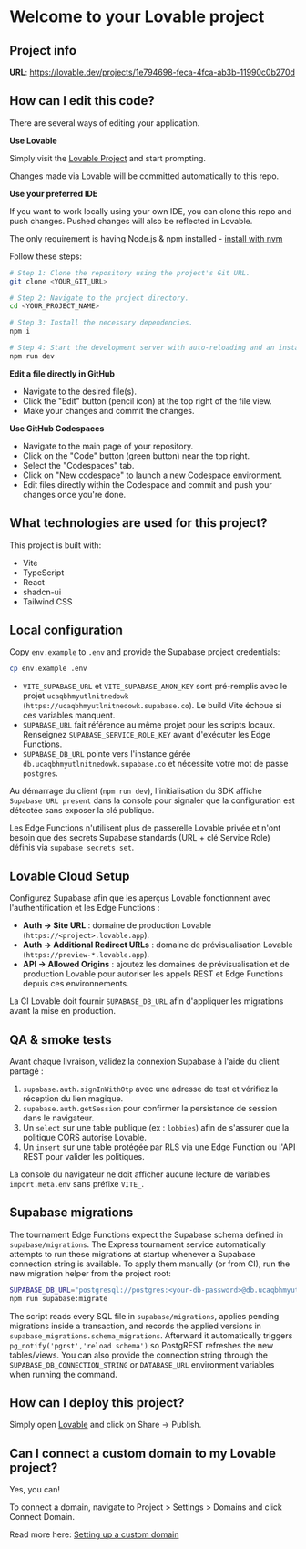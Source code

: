 # Welcome to your Lovable project

## Project info

**URL**: https://lovable.dev/projects/1e794698-feca-4fca-ab3b-11990c0b270d

## How can I edit this code?

There are several ways of editing your application.

**Use Lovable**

Simply visit the [Lovable Project](https://lovable.dev/projects/1e794698-feca-4fca-ab3b-11990c0b270d) and start prompting.

Changes made via Lovable will be committed automatically to this repo.

**Use your preferred IDE**

If you want to work locally using your own IDE, you can clone this repo and push changes. Pushed changes will also be reflected in Lovable.

The only requirement is having Node.js & npm installed - [install with nvm](https://github.com/nvm-sh/nvm#installing-and-updating)

Follow these steps:

```sh
# Step 1: Clone the repository using the project's Git URL.
git clone <YOUR_GIT_URL>

# Step 2: Navigate to the project directory.
cd <YOUR_PROJECT_NAME>

# Step 3: Install the necessary dependencies.
npm i

# Step 4: Start the development server with auto-reloading and an instant preview.
npm run dev
```

**Edit a file directly in GitHub**

- Navigate to the desired file(s).
- Click the "Edit" button (pencil icon) at the top right of the file view.
- Make your changes and commit the changes.

**Use GitHub Codespaces**

- Navigate to the main page of your repository.
- Click on the "Code" button (green button) near the top right.
- Select the "Codespaces" tab.
- Click on "New codespace" to launch a new Codespace environment.
- Edit files directly within the Codespace and commit and push your changes once you're done.

## What technologies are used for this project?

This project is built with:

- Vite
- TypeScript
- React
- shadcn-ui
- Tailwind CSS

## Local configuration

Copy `env.example` to `.env` and provide the Supabase project credentials:

```sh
cp env.example .env
```

- `VITE_SUPABASE_URL` et `VITE_SUPABASE_ANON_KEY` sont pré-remplis avec le projet `ucaqbhmyutlnitnedowk` (`https://ucaqbhmyutlnitnedowk.supabase.co`). Le build Vite échoue si ces variables manquent.
- `SUPABASE_URL` fait référence au même projet pour les scripts locaux. Renseignez `SUPABASE_SERVICE_ROLE_KEY` avant d'exécuter les Edge Functions.
- `SUPABASE_DB_URL` pointe vers l'instance gérée `db.ucaqbhmyutlnitnedowk.supabase.co` et nécessite votre mot de passe `postgres`.

Au démarrage du client (`npm run dev`), l'initialisation du SDK affiche `Supabase URL present` dans la console pour signaler que la configuration est détectée sans exposer la clé publique.

Les Edge Functions n'utilisent plus de passerelle Lovable privée et n'ont besoin que des secrets Supabase standards (URL + clé Service Role) définis via `supabase secrets set`.

## Lovable Cloud Setup

Configurez Supabase afin que les aperçus Lovable fonctionnent avec l'authentification et les Edge Functions :

- **Auth → Site URL** : domaine de production Lovable (`https://<project>.lovable.app`).
- **Auth → Additional Redirect URLs** : domaine de prévisualisation Lovable (`https://preview-*.lovable.app`).
- **API → Allowed Origins** : ajoutez les domaines de prévisualisation et de production Lovable pour autoriser les appels REST et Edge Functions depuis ces environnements.

La CI Lovable doit fournir `SUPABASE_DB_URL` afin d'appliquer les migrations avant la mise en production.

## QA & smoke tests

Avant chaque livraison, validez la connexion Supabase à l'aide du client partagé :

1. `supabase.auth.signInWithOtp` avec une adresse de test et vérifiez la réception du lien magique.
2. `supabase.auth.getSession` pour confirmer la persistance de session dans le navigateur.
3. Un `select` sur une table publique (ex : `lobbies`) afin de s'assurer que la politique CORS autorise Lovable.
4. Un `insert` sur une table protégée par RLS via une Edge Function ou l'API REST pour valider les politiques.

La console du navigateur ne doit afficher aucune lecture de variables `import.meta.env` sans préfixe `VITE_`.

## Supabase migrations

The tournament Edge Functions expect the Supabase schema defined in `supabase/migrations`. The Express tournament service
automatically attempts to run these migrations at startup whenever a Supabase connection string is available. To apply them
manually (or from CI), run the new migration helper from the project root:

```sh
SUPABASE_DB_URL="postgresql://postgres:<your-db-password>@db.ucaqbhmyutlnitnedowk.supabase.co:6543/postgres?pgbouncer=true&sslmode=require" \
npm run supabase:migrate
```

The script reads every SQL file in `supabase/migrations`, applies pending migrations inside a transaction, and records the
applied versions in `supabase_migrations.schema_migrations`. Afterward it automatically triggers
`pg_notify('pgrst','reload schema')` so PostgREST refreshes the new tables/views. You can also provide the connection string
through the `SUPABASE_DB_CONNECTION_STRING` or `DATABASE_URL` environment variables when running the command.

## How can I deploy this project?

Simply open [Lovable](https://lovable.dev/projects/1e794698-feca-4fca-ab3b-11990c0b270d) and click on Share -> Publish.

## Can I connect a custom domain to my Lovable project?

Yes, you can!

To connect a domain, navigate to Project > Settings > Domains and click Connect Domain.

Read more here: [Setting up a custom domain](https://docs.lovable.dev/features/custom-domain#custom-domain)
